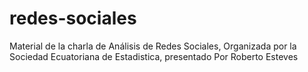 # redes-sociales
Material de la charla de Análisis de Redes Sociales, Organizada por la Sociedad Ecuatoriana de Estadistica, presentado Por Roberto Esteves
